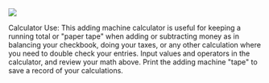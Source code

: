 <img src="https://i.ibb.co/KL50T30/calc.png">

Calculator Use: This adding machine calculator is useful for keeping a running total or "paper tape" when adding or subtracting money as in balancing your checkbook, doing your taxes, or any other calculation where you need to double check your entries. Input values and operators in the calculator, and review your math above. Print the adding machine "tape" to save a record of your calculations.
